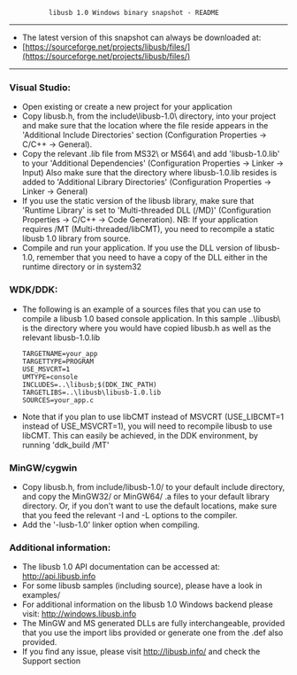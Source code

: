               libusb 1.0 Windows binary snapshot - README

   *********************************************************************
   *  The latest version of this snapshot can always be downloaded at: 
   *  [https://sourceforge.net/projects/libusb/files/](https://sourceforge.net/projects/libusb/files/)           
   *********************************************************************

### Visual Studio:
- Open existing or create a new project for your application
- Copy libusb.h, from the include\libusb-1.0\ directory, into your project and
make sure that the location where the file reside appears in the 'Additional
Include Directories' section (Configuration Properties -> C/C++ -> General).
- Copy the relevant .lib file from MS32\ or MS64\ and add 'libusb-1.0.lib' to
your 'Additional Dependencies' (Configuration Properties -> Linker -> Input)
Also make sure that the directory where libusb-1.0.lib resides is added to
'Additional Library Directories' (Configuration Properties -> Linker
-> General)
- If you use the static version of the libusb library, make sure that
'Runtime Library' is set to 'Multi-threaded DLL (/MD)' (Configuration
Properties -> C/C++ -> Code Generation).
NB: If your application requires /MT (Multi-threaded/libCMT), you need to
recompile a static libusb 1.0 library from source.
- Compile and run your application. If you use the DLL version of libusb-1.0,
remember that you need to have a copy of the DLL either in the runtime
directory or in system32

### WDK/DDK:
  - The following is an example of a sources files that you can use to compile
    a libusb 1.0 based console application. In this sample ..\libusb\ is the
    directory where you would have copied libusb.h as well as the relevant 
    libusb-1.0.lib
    
    `TARGETNAME=your_app` <br/>
    `TARGETTYPE=PROGRAM` <br/>
    `USE_MSVCRT=1` <br/>
    `UMTYPE=console` <br/>
    `INCLUDES=..\libusb;$(DDK_INC_PATH)` <br/>
    `TARGETLIBS=..\libusb\libusb-1.0.lib` <br/>
    `SOURCES=your_app.c` <br/>
    
  - Note that if you plan to use libCMT instead of MSVCRT (USE_LIBCMT=1 instead
    of USE_MSVCRT=1), you will need to recompile libusb to use libCMT. This can
    easily be achieved, in the DDK environment, by running 'ddk_build /MT'

### MinGW/cygwin
  - Copy libusb.h, from include/libusb-1.0/ to your default include directory,
    and copy the MinGW32/ or MinGW64/ .a files to your default library directory.
    Or, if you don't want to use the default locations, make sure that you feed
    the relevant -I and -L options to the compiler.
  - Add the '-lusb-1.0' linker option when compiling.

### Additional information:
  - The libusb 1.0 API documentation can be accessed at:
    http://api.libusb.info
  - For some libusb samples (including source), please have a look in examples/
  - For additional information on the libusb 1.0 Windows backend please visit:
    http://windows.libusb.info
  - The MinGW and MS generated DLLs are fully interchangeable, provided that you
    use the import libs provided or generate one from the .def also provided.
  - If you find any issue, please visit http://libusb.info/ and check the
    Support section
